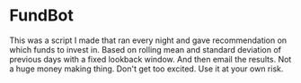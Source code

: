 # FundBot
This was a script I made that ran every night and gave recommendation on which funds to invest in. Based on rolling mean and standard deviation of previous days with a fixed lookback window. And then email the results. Not a huge money making thing. Don't get too excited. Use it at your own risk.
